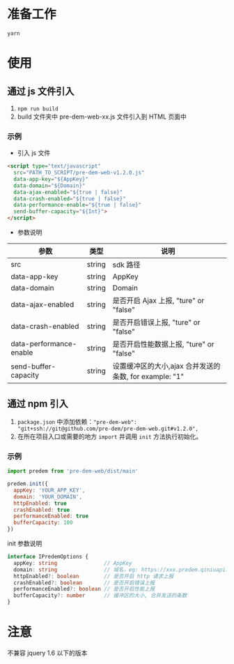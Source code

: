 # 准备工作
`yarn`

# 使用

## 通过 js 文件引入

1. `npm run build`
2. build 文件夹中 pre-dem-web-xx.js 文件引入到 HTML 页面中

### 示例

- 引入 js 文件
```html
<script type="text/javascript"
  src="PATH_TO_SCRIPT/pre-dem-web-v1.2.0.js"
  data-app-key="${AppKey}"
  data-domain="${Domain}"
  data-ajax-enabled="${true | false}"
  data-crash-enabled="${true | false}"
  data-performance-enable="${true | false}"
  send-buffer-capacity="${Int}">
</script>
```

- 参数说明

| 参数 | 类型 | 说明 |
| ---- | ---- | ---- |
| src | string | sdk 路径 |
| data-app-key | string | AppKey |
| data-domain | string | Domain |
| data-ajax-enabled | string | 是否开启 Ajax 上报,  "ture" or "false"|
| data-crash-enabled | string | 是否开启错误上报,  "ture" or "false" |
| data-performance-enable | string | 是否开启性能数据上报,  "ture" or "false" |
| send-buffer-capacity | string | 设置缓冲区的大小,ajax 合并发送的条数, for example: "1" |

## 通过 npm 引入

1. `package.json` 中添加依赖：`"pre-dem-web": "git+ssh://git@github.com/pre-dem/pre-dem-web.git#v1.2.0",`
2. 在所在项目入口或需要的地方 `import` 并调用 `init` 方法执行初始化。

### 示例

```js
import predem from 'pre-dem-web/dist/main'

predem.init({
  appKey: 'YOUR_APP_KEY',
  domain: 'YOUR_DOMAIN',
  httpEnabled: true
  crashEnabled: true
  performanceEnabled: true
  bufferCapacity: 100
})
```

init 参数说明

```ts
interface IPredemOptions {
  appKey: string               // AppKey
  domain: string               // 域名，eg: https://xxx.predem.qiniuapi.com
  httpEnabled?: boolean        // 是否开启 http 请求上报
  crashEnabled?: boolean       // 是否开启错误上报
  performanceEnabled?: boolean // 是否开启性能上报
  bufferCapacity?: number      // 缓冲区的大小, 合并发送的条数
}
```

# 注意
不兼容 jquery 1.6 以下的版本
